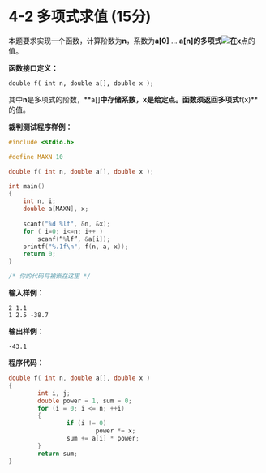 # 4-2 多项式求值   (15分)
本题要求实现一个函数，计算阶数为**n**，系数为**a[0]** ... **a[n]**的多项式<img src="http://www.forkosh.com/mathtex.cgi? \Large f(x)=\sum_{i=0}^{n}(a[i]\times x^i)">在**x**点的值。

**函数接口定义：**

`double f( int n, double a[], double x );`

其中**n**是多项式的阶数，**a[]**中存储系数，**x**是给定点。函数须返回多项式**f(x)**的值。

**裁判测试程序样例：**

```c
#include <stdio.h>

#define MAXN 10

double f( int n, double a[], double x );

int main()
{
    int n, i;
    double a[MAXN], x;
				
    scanf("%d %lf", &n, &x);
    for ( i=0; i<=n; i++ )
        scanf(“%lf”, &a[i]);
    printf("%.1f\n", f(n, a, x));
    return 0;
}

/* 你的代码将被嵌在这里 */
```

**输入样例：**

```
2 1.1
1 2.5 -38.7
```
**输出样例：**

```
-43.1
```

**程序代码：**
```c
double f( int n, double a[], double x )
{
        int i, j;
        double power = 1, sum = 0;
        for (i = 0; i <= n; ++i)
        {
                if (i != 0)
                        power *= x;
                sum += a[i] * power;
        }
        return sum;
}
```
